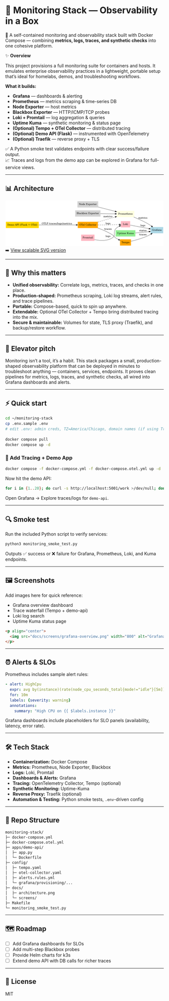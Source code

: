 # 🍕 Monitoring Stack — Observability in a Box

🚀 A self-contained monitoring and observability stack built with Docker Compose — combining **metrics, logs, traces, and synthetic checks** into one cohesive platform.

✨ **Overview**

This project provisions a full monitoring suite for containers and hosts. It emulates enterprise observability practices in a lightweight, portable setup that’s ideal for homelabs, demos, and troubleshooting workflows.

**What it builds:**
- **Grafana** — dashboards & alerting  
- **Prometheus** — metrics scraping & time-series DB  
- **Node Exporter** — host metrics  
- **Blackbox Exporter** — HTTP/ICMP/TCP probes  
- **Loki + Promtail** — log aggregation & queries  
- **Uptime Kuma** — synthetic monitoring & status page  
- **(Optional) Tempo + OTel Collector** — distributed tracing  
- **(Optional) Demo API (Flask)** — instrumented with OpenTelemetry  
- **(Optional) Traefik** — reverse proxy + TLS  

✅ A Python smoke test validates endpoints with clear success/failure output.  
📈 Traces and logs from the demo app can be explored in Grafana for full-service views.

---

## 📊 Architecture

![Architecture](docs/architecture.png)  
➡️ [View scalable SVG version](docs/architecture.svg)

---

## 🎯 Why this matters
- **Unified observability:** Correlate logs, metrics, traces, and checks in one place.  
- **Production-shaped:** Prometheus scraping, Loki log streams, alert rules, and trace pipelines.  
- **Portable:** Compose-based, quick to spin up anywhere.  
- **Extendable:** Optional OTel Collector + Tempo bring distributed tracing into the mix.  
- **Secure & maintainable:** Volumes for state, TLS proxy (Traefik), and backup/restore workflow.  

---

## 🚀 Elevator pitch
Monitoring isn’t a tool, it’s a habit. This stack packages a small, production-shaped observability platform that can be deployed in minutes to troubleshoot anything — containers, services, endpoints. It proves clean pipelines for metrics, logs, traces, and synthetic checks, all wired into Grafana dashboards and alerts.

---

## ⚡ Quick start

```bash
cd ~/monitoring-stack
cp .env.sample .env
# edit .env: admin creds, TZ=America/Chicago, domain names (if using Traefik)

docker compose pull
docker compose up -d
```

### 🧩 Add Tracing + Demo App
```bash
docker compose -f docker-compose.yml -f docker-compose.otel.yml up -d
```

Now hit the demo API:
```bash
for i in {1..20}; do curl -s http://localhost:5001/work >/dev/null; done
```

Open Grafana → Explore traces/logs for `demo-api`.

---

## 🔍 Smoke test
Run the included Python script to verify services:

```bash
python3 monitoring_smoke_test.py
```

Outputs ✅ success or ❌ failure for Grafana, Prometheus, Loki, and Kuma endpoints.

---

## 🖼️ Screenshots
Add images here for quick reference:

- Grafana overview dashboard  
- Trace waterfall (Tempo + demo-api)  
- Loki log search  
- Uptime Kuma status page  

```md
<p align="center">
  <img src="docs/screens/grafana-overview.png" width="800" alt="Grafana Overview"/>
</p>
```

---

## ⏰ Alerts & SLOs
Prometheus includes sample alert rules:

```yaml
- alert: HighCpu
  expr: avg by(instance)(rate(node_cpu_seconds_total{mode!="idle"}[5m])) > 0.8
  for: 10m
  labels: {severity: warning}
  annotations:
    summary: "High CPU on {{ $labels.instance }}"
```

Grafana dashboards include placeholders for SLO panels (availability, latency, error rate).

---

## 🛠️ Tech Stack
- **Containerization:** Docker Compose  
- **Metrics:** Prometheus, Node Exporter, Blackbox  
- **Logs:** Loki, Promtail  
- **Dashboards & Alerts:** Grafana  
- **Tracing:** OpenTelemetry Collector, Tempo (optional)  
- **Synthetic Monitoring:** Uptime-Kuma  
- **Reverse Proxy:** Traefik (optional)  
- **Automation & Testing:** Python smoke tests, `.env`-driven config  

---

## 📂 Repo Structure
```
monitoring-stack/
├─ docker-compose.yml
├─ docker-compose.otel.yml
├─ apps/demo-api/
│  ├─ app.py
│  └─ Dockerfile
├─ config/
│  ├─ tempo.yaml
│  ├─ otel-collector.yaml
│  ├─ alerts.rules.yml
│  └─ grafana/provisioning/...
├─ docs/
│  ├─ architecture.png
│  └─ screens/
├─ Makefile
└─ monitoring_smoke_test.py
```

---

## 🗺️ Roadmap
- [ ] Add Grafana dashboards for SLOs  
- [ ] Add multi-step Blackbox probes  
- [ ] Provide Helm charts for k3s  
- [ ] Extend demo API with DB calls for richer traces  

---

## 📜 License
MIT
